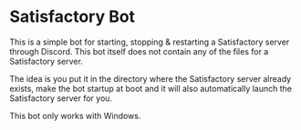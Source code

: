 # Satisfactory Bot
This is a simple bot for starting, stopping & restarting a Satisfactory server through Discord.
This bot itself does not contain any of the files for a Satisfactory server.

The idea is you put it in the directory where the Satisfactory server already exists, make the bot startup at boot and it will also automatically launch the Satisfactory server for you.

This bot only works with Windows.